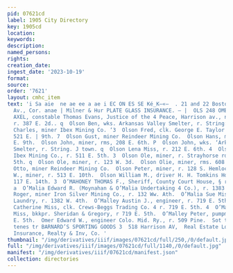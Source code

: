 ```yaml
---
pid: 07621cd
label: 1905 City Directory
key: 1905cd
location: 
keywords: 
description: 
named_persons: 
rights: 
creation_date: 
ingest_date: '2023-10-19'
format: 
source: 
order: '7621'
layout: cmhc_item
text: 'i Sa aie  ne ae ee a ae i EC ON ES SE Ké_K—«—  . 21 and 22 Boston Block, Harrison
  Av., Cor. anae | Milner & Hur PLATE GLASS INSURANCE. — |  OLS 248 OME          OLSON
  AXEL, constable Thomas Evans, Justice of the 4 Peace, Harrison av., nw. cor. 5th,
  r. 387 E. 2d.. q  Olson Ben, wks. Arkansas Valley Smelter, r. String: 9 town. z:  Olson
  Charles, miner Ibex Mining Co. ‘3  Olson Fred, clk. George E. Taylor Drug Co., r.
  521 E. | 9th. 7  Olson Gust, miner Reindeer Mining Co.  Olson Hans, miner, r- 521
  E. 9th.  Olson John, miner, rms, 208 E. 6th. P  Olson John, wks. ‘Arkansas Valley
  Smelter, r. String. J town. q  Olson Lena Miss, r. 212 E. 6th. 4  Olson Nels, lessee
  Ibex Mining Co., r. 511 E. 5th. 3  Olson Ole, miner, r. Strayhorse rd., head E.
  5th. q  Olson Ole, miner, r. 123 W. 3d.  Olson Olie, miner, rms. 608 Harrison av.  Olson
  Otto, miner Reindeer Mining Co.  Olson Peter, miner, r. 128 S. Hemlock.  Olson Peter
  W., miner, r. 513 E. 10th.  Olson William M., driver H. H. Tomkins Hdw. Co., r.:
  117 E. 14th. 3  O’MAHONEY THOMAS F., Sheriff, County Court House, § r. 128 W. 3d.
  a  O’Malia Edward R. (Moynahan & O’Malia Undertaking 4 Co.), r. 1383 E. 7th. :  O’Malia
  Roger, miner Iron Silver Mining Co., r. 132 Ww. Ath.  O’Malia Sue Miss, wks. City
  Laundry, r. 1382 W. 4th.  O’Malley Austin J., engineer, r. 719 E. 5th. 4  O’Malley
  Catherine Miss, clk. Crews-Beggs Trading Co. 4 r. 719 E. 5th. 4  O’Malley Margaret
  Miss, bkkpr. Sheridan & Gregory, r 719 E. 5th.  O’Malley Peter, pumpman, r. 719
  E. 5th.  Omer Edward W., engineer Colo. Mid. Ry., r. 509 Pine.  Sot tasmison arene,
  tenes tr BARNARD’S SPORTING GOODS 3  518 Harrison AV,  Real Estate Loans Insurance  Leadville
  Insurance, Realty & Inv, Co. '
thumbnail: "/img/derivatives/iiif/images/07621cd/full/250,/0/default.jpg"
full: "/img/derivatives/iiif/images/07621cd/full/1140,/0/default.jpg"
manifest: "/img/derivatives/iiif/07621cd/manifest.json"
collection: directories
---
```

